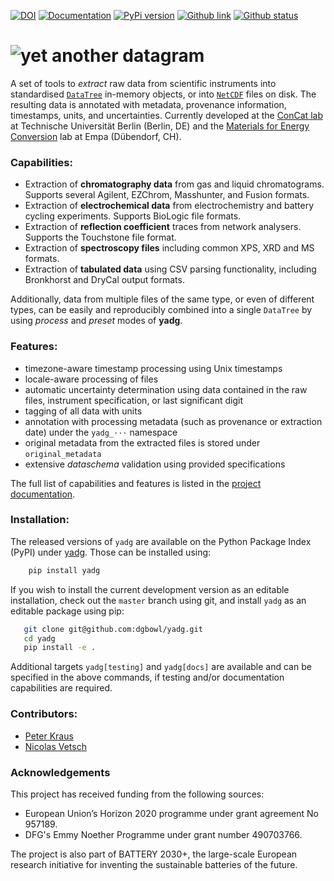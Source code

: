 [![DOI](https://joss.theoj.org/papers/10.21105/joss.04166/status.svg)](https://doi.org/10.21105/joss.04166)
[![Documentation](https://badgen.net/badge/docs/dgbowl.github.io/grey?icon=firefox)](https://dgbowl.github.io/yadg)
[![PyPi version](https://badgen.net/pypi/v/yadg/?icon=pypi)](https://pypi.org/project/yadg)
[![Github link](https://badgen.net/github/tag/dgbowl/yadg/?icon=github)](https://github.com/dgbowl/yadg/)
[![Github status](https://badgen.net/github/checks/dgbowl/yadg/?icon=github)](https://github.com/dgbowl/yadg/actions/workflows/push-master.yml)


# ![yet another datagram](./docs/source/images/yadg_banner.png)

A set of tools to *extract* raw data from scientific instruments into standardised [`DataTree`](https://xarray-datatree.readthedocs.io/en/latest/) in-memory objects, or into [`NetCDF`](https://www.unidata.ucar.edu/software/netcdf/) files on disk. The resulting data is annotated with metadata, provenance information, timestamps, units, and uncertainties. Currently developed at the [ConCat lab](https://www.tu.berlin/en/concat) at Technische Universität Berlin (Berlin, DE) and the [Materials for Energy Conversion](https://www.empa.ch/web/s501) lab at Empa (Dübendorf, CH).

### Capabilities:
- Extraction of **chromatography data** from gas and liquid chromatograms. Supports several Agilent, EZChrom, Masshunter, and Fusion formats.
- Extraction of **electrochemical data** from electrochemistry and battery cycling experiments. Supports BioLogic file formats.
- Extraction of **reflection coefficient** traces from network analysers. Supports the Touchstone file format.
- Extraction of **spectroscopy files** including common XPS, XRD and MS formats.
- Extraction of **tabulated data** using CSV parsing functionality, including Bronkhorst and DryCal output formats.

Additionally, data from multiple files of the same type, or even of different types, can be easily and reproducibly combined into a single `DataTree` by using *process* and *preset* modes of **yadg**.

### Features:
- timezone-aware timestamp processing using Unix timestamps
- locale-aware processing of files
- automatic uncertainty determination using data contained in the raw files, instrument specification, or last significant digit
- tagging of all data with units
- annotation with processing metadata (such as provenance or extraction date) under the `yadg_⋅⋅⋅` namespace
- original metadata from the extracted files is stored under `original_metadata`
- extensive *dataschema* validation using provided specifications


The full list of capabilities and features is listed in the [project documentation](http://dgbowl.github.io/yadg).

### Installation:
The released versions of `yadg` are available on the Python Package Index (PyPI) under [yadg](https://pypi.org/project/yadg). Those can be installed using:

```bash
    pip install yadg
```

If you wish to install the current development version as an editable installation, check out the `master` branch using git, and install `yadg` as an editable package using pip:

```bash
   git clone git@github.com:dgbowl/yadg.git
   cd yadg
   pip install -e .
```

Additional targets `yadg[testing]` and `yadg[docs]` are available and can be specified in the above commands, if testing and/or documentation capabilities are required.

### Contributors:
- [Peter Kraus](http://github.com/PeterKraus)
- [Nicolas Vetsch](http://github.com/vetschn)

### Acknowledgements

This project has received funding from the following sources:

- European Union’s Horizon 2020 programme under grant agreement No 957189.
- DFG's Emmy Noether Programme under grant number 490703766.

The project is also part of BATTERY 2030+, the large-scale European research initiative for inventing the sustainable batteries of the future.
